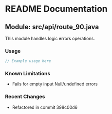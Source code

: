 # README Documentation

## Module: src/api/route_90.java

This module handles logic errors operations.

### Usage

```java
// Example usage here
```

### Known Limitations

- Fails for empty input Null/undefined errors

### Recent Changes

- Refactored in commit 398c00d6
